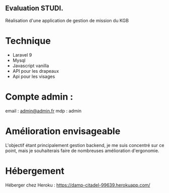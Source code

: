 ## Evaluation STUDI.

Réalisation d'une application de gestion de mission du KGB

# Technique

- Laravel 9
- Mysql
- Javascript vanilla
- API pour les drapeaux
- Api pour les visages

# Compte admin : 
email : admin@admin.fr
mdp : admin

# Amélioration envisageable
L'objectif étant principalement gestion backend, je me suis concentré sur ce point, mais je souhaiterais faire de nombreuses amélioration d'ergonomie.


# Hébergement
Héberger chez Heroku : 
https://damp-citadel-99639.herokuapp.com/

